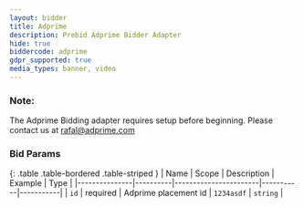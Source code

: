 ```yaml
---
layout: bidder
title: Adprime
description: Prebid Adprime Bidder Adapter
hide: true
biddercode: adprime
gdpr_supported: true
media_types: banner, video
---
```


### Note:

The Adprime Bidding adapter requires setup before beginning. Please contact us at rafal@adprime.com

### Bid Params

{: .table .table-bordered .table-striped }
| Name          | Scope    | Description           | Example   | Type      |
|---------------|----------|-----------------------|-----------|-----------|
| `id`      | required | Adprime placement id         | `1234asdf`    | `string` |

